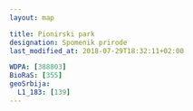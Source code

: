 ```yaml
---
layout: map

title: Pionirski park
designation: Spomenik prirode
last_modified_at: 2018-07-29T18:32:11+02:00

WDPA: [388803]
BioRaS: [355]
geoSrbija:
  L1_183: [139]
---
```

